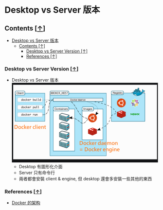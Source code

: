 # Desktop vs Server 版本

## Contents [[↑](#desktop-vs-server-版本)]

- [Desktop vs Server 版本](#desktop-vs-server-版本)
  - [Contents \[↑\]](#contents-)
    - [Desktop vs Server Version \[↑\]](#desktop-vs-server-version-)
    - [References \[↑\]](#references-)

### Desktop vs Server Version [[↑](#desktop-vs-server-版本)]

- Desktop vs Server 版本
![alt text](./assets/1-2.png)
  - Desktop 有圖形化介面
  - Server 只有命令行
  - 兩者都會安裝 client & engine, 但 desktop 還會多安裝一些其他的東西

### References [[↑](#desktop-vs-server-版本)]

- [Docker 的架构](https://dockertips.readthedocs.io/en/latest/docker-install/docker-architecture.html)
